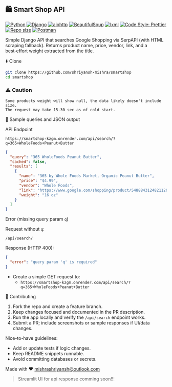 ## 🛍️ Smart Shop API 

[![Python](https://img.shields.io/badge/Python-3.12+-3776AB?logo=python&logoColor=white)](https://www.python.org/)
[![Django](https://img.shields.io/badge/Django-5.x-092E20?logo=django&logoColor=white)](https://www.djangoproject.com/)
[![aiohttp](https://img.shields.io/badge/aiohttp-3.x-2C5BB4)](https://docs.aiohttp.org/)
[![BeautifulSoup](https://img.shields.io/badge/BeautifulSoup-4.x-4E9A06)](https://www.crummy.com/software/BeautifulSoup/)
[![lxml](https://img.shields.io/badge/lxml-6.x-0A0A0A)](https://lxml.de/)
[![Code Style: Prettier](https://img.shields.io/badge/Code%20Style-Prettier-ff69b4?logo=prettier&logoColor=white)](https://prettier.io/)
[![Repo size](https://img.shields.io/github/repo-size/shriyansh-mishra/smartshop)](https://github.com/shriyansh-mishra/smartshop)
[![Postman](https://img.shields.io/badge/Postman-Open%20in%20Postman-orange?logo=postman&logoColor=white)](https://blue-water-347559.postman.co/workspace/Student-expert-API~2d5343ae-3527-4ba7-8090-4a4fafe80bfa/collection/42614502-4caa142b-ce17-4fbd-b539-6acf3b76a92a?action=share&creator=42614502)

Simple Django API that searches Google Shopping via SerpAPI (with HTML scraping fallback). Returns product name, price, vendor, link, and a best‑effort weight extracted from the title.

⬇️ Clone

```bash
git clone https://github.com/shriyansh-mishra/smartshop
cd smartshop
```
### ⚠️ Caution 

```code
Some products weight will show null, the data likely doesn't include size.
The request may take 15-30 sec as of cold start.
```

🔎 Sample queries and JSON output

API Endpoint

`https://smartshop-kzgm.onrender.com/api/search/?q=365+WholeFoods+Peanut+Butter
`

```json
{
  "query": "365 WholeFoods Peanut Butter",
  "cached": false,
  "results": [
    {
      "name": "365 by Whole Foods Market, Organic Peanut Butter",
      "price": "$4.99",
      "vendor": "Whole Foods",
      "link": "https://www.google.com/shopping/product/5488843124821120299?gl=us",
      "weight": "16 oz"
    }
  ]
}
```

Error (missing query param `q`)

Request without `q`:

```text
/api/search/
```

Response (HTTP 400):

```json
{
  "error": "query param 'q' is required"
}
```

- Create a simple GET request to:
  - `https://smartshop-kzgm.onrender.com/api/search/?q=365+WholeFoods+Peanut+Butter` 

🤝 Contributing

1) Fork the repo and create a feature branch.
2) Keep changes focused and documented in the PR description.
3) Run the app locally and verify the `/api/search` endpoint works.
4) Submit a PR; include screenshots or sample responses if UI/data changes.

Nice-to-have guidelines:
- Add or update tests if logic changes.
- Keep README snippets runnable.
- Avoid committing databases or secrets.

Made with ❤️ [mishrashriyansh@outlook.com](mailto:mishrashriyansh@outlook.com)
> Streamlit UI for api response comming soon!!!
